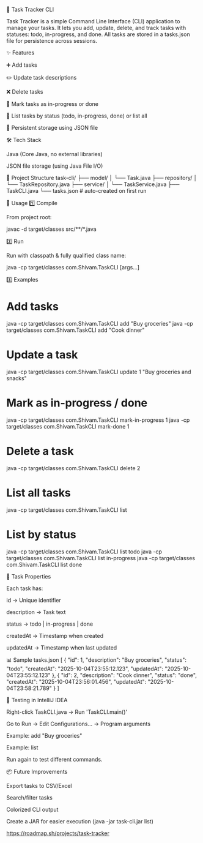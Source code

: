 📌 Task Tracker CLI

Task Tracker is a simple Command Line Interface (CLI) application to manage your tasks.
It lets you add, update, delete, and track tasks with statuses: todo, in-progress, and done.
All tasks are stored in a tasks.json file for persistence across sessions.

✨ Features

➕ Add tasks

✏️ Update task descriptions

❌ Delete tasks

🔄 Mark tasks as in-progress or done

📃 List tasks by status (todo, in-progress, done) or list all

💾 Persistent storage using JSON file

🛠️ Tech Stack

Java (Core Java, no external libraries)

JSON file storage (using Java File I/O)

📂 Project Structure
task-cli/
 ├── model/
 │    └── Task.java
 ├── repository/
 │    └── TaskRepository.java
 ├── service/
 │    └── TaskService.java
 ├── TaskCLI.java
 └── tasks.json   # auto-created on first run

🚀 Usage
1️⃣ Compile

From project root:

javac -d target/classes src/**/*.java

2️⃣ Run

Run with classpath & fully qualified class name:

java -cp target/classes com.Shivam.TaskCLI <command> [args...]

3️⃣ Examples
# Add tasks
java -cp target/classes com.Shivam.TaskCLI add "Buy groceries"
java -cp target/classes com.Shivam.TaskCLI add "Cook dinner"

# Update a task
java -cp target/classes com.Shivam.TaskCLI update 1 "Buy groceries and snacks"

# Mark as in-progress / done
java -cp target/classes com.Shivam.TaskCLI mark-in-progress 1
java -cp target/classes com.Shivam.TaskCLI mark-done 1

# Delete a task
java -cp target/classes com.Shivam.TaskCLI delete 2

# List all tasks
java -cp target/classes com.Shivam.TaskCLI list

# List by status
java -cp target/classes com.Shivam.TaskCLI list todo
java -cp target/classes com.Shivam.TaskCLI list in-progress
java -cp target/classes com.Shivam.TaskCLI list done

📖 Task Properties

Each task has:

id → Unique identifier

description → Task text

status → todo | in-progress | done

createdAt → Timestamp when created

updatedAt → Timestamp when last updated

📊 Sample tasks.json
[
  {
    "id": 1,
    "description": "Buy groceries",
    "status": "todo",
    "createdAt": "2025-10-04T23:55:12.123",
    "updatedAt": "2025-10-04T23:55:12.123"
  },
  {
    "id": 2,
    "description": "Cook dinner",
    "status": "done",
    "createdAt": "2025-10-04T23:56:01.456",
    "updatedAt": "2025-10-04T23:58:21.789"
  }
]

🧪 Testing in IntelliJ IDEA

Right-click TaskCLI.java → Run 'TaskCLI.main()'

Go to Run → Edit Configurations... → Program arguments

Example: add "Buy groceries"

Example: list

Run again to test different commands.

📦 Future Improvements

Export tasks to CSV/Excel

Search/filter tasks

Colorized CLI output

Create a JAR for easier execution (java -jar task-cli.jar list)

https://roadmap.sh/projects/task-tracker
